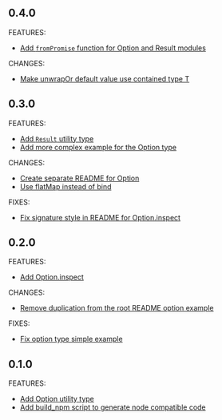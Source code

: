 ## 0.4.0

FEATURES:

- [Add `fromPromise` function for Option and Result modules](https://github.com/erikjuhani/fp-utils/commit/875043737fbb266da246fe355a61c0c71efb123f)

CHANGES:

- [Make unwrapOr default value use contained type T](https://github.com/erikjuhani/fp-utils/commit/31f0cc25dcf4f2fc95d00ececbc012ab0a3b818b)

## 0.3.0

FEATURES:

- [Add `Result` utility type](https://github.com/erikjuhani/fp-utils/commit/a62299f4b24e829264d7bb006057ada3552fd409)
- [Add more complex example for the Option type](https://github.com/erikjuhani/fp-utils/commit/de8488c25b22644c487d6caac1cbbadd227c975b)

CHANGES:

- [Create separate README for Option](https://github.com/erikjuhani/fp-utils/commit/6ccc036bfe21bfad422115b7bbecb5fa38751ccd)
- [Use flatMap instead of bind](https://github.com/erikjuhani/fp-utils/commit/32d7938dae4c4bc8f81023e30c08ade28e7727c8)

FIXES:

- [Fix signature style in README for Option.inspect](https://github.com/erikjuhani/fp-utils/commit/e1a38bbe400e6ed3ffc2a4c200479865bb072af3)

## 0.2.0

FEATURES:

- [Add Option.inspect](https://github.com/erikjuhani/fp-utils/commit/242ad2d425111da0cf88ab927af840ea1dabe5fc)

CHANGES:

- [Remove duplication from the root README option example](https://github.com/erikjuhani/fp-utils/commit/c01c6d0c53908eaa48f5f86e8058328a68bdb689)

FIXES:

- [Fix option type simple example](https://github.com/erikjuhani/fp-utils/commit/64d80cf228da6743c0e382e0026d62f871f9fcd5)

## 0.1.0

FEATURES:

- [Add Option utility type](https://github.com/erikjuhani/fp-utils/commit/ef748659930ee8d8b9b71c91fdf3c1c67d33b124)
- [Add build_npm script to generate node compatible code](https://github.com/erikjuhani/fp-utils/commit/dc63b18edae5647998276ac5dc7acd0173f63c08)
